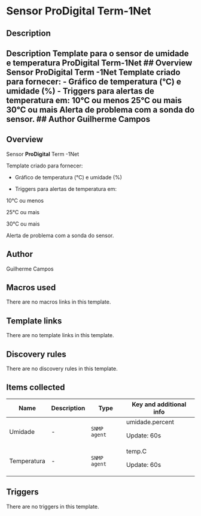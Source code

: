 # Sensor ProDigital Term-1Net

## Description

## Description Template para o sensor de umidade e temperatura ProDigital Term-1Net ## Overview Sensor **ProDigital** Term -1Net Template criado para fornecer: - Gráfico de temperatura (°C) e umidade (%) - Triggers para alertas de temperatura em: 10°C ou menos 25°C ou mais 30°C ou mais Alerta de problema com a sonda do sensor. ## Author Guilherme Campos 

## Overview

Sensor **ProDigital** Term -1Net


Template criado para fornecer:


- Gráfico de temperatura (°C) e umidade (%)


- Triggers para alertas de temperatura em:


10°C ou menos


25°C ou mais


30°C ou mais


Alerta de problema com a sonda do sensor.



## Author

Guilherme Campos

## Macros used

There are no macros links in this template.

## Template links

There are no template links in this template.

## Discovery rules

There are no discovery rules in this template.

## Items collected

|Name|Description|Type|Key and additional info|
|----|-----------|----|----|
|Umidade|<p>-</p>|`SNMP agent`|umidade.percent<p>Update: 60s</p>|
|Temperatura|<p>-</p>|`SNMP agent`|temp.C<p>Update: 60s</p>|
## Triggers

There are no triggers in this template.

